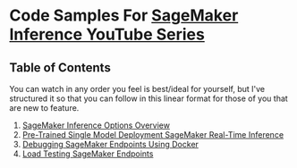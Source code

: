 # Code Samples For [SageMaker Inference YouTube Series](https://www.youtube.com/watch?v=omFOOr4elnc&list=PLThJtS7RDkOeo9mpNjFVnIGDyiazAm9Uk)

## Table of Contents
You can watch in any order you feel is best/ideal for yourself, but I've structured it so that you can follow in this linear format for those of you that are new to feature.

1. [SageMaker Inference Options Overview](https://www.youtube.com/watch?v=pVVKqiMiArc&t=12s)
2. [Pre-Trained Single Model Deployment SageMaker Real-Time Inference](https://www.youtube.com/watch?v=omFOOr4elnc&t=924s)
3. [Debugging SageMaker Endpoints Using Docker](https://www.youtube.com/watch?v=UQHufr-DToE)
4. [Load Testing SageMaker Endpoints](https://www.youtube.com/watch?v=ZURoZZbiqj0&t=5s)
